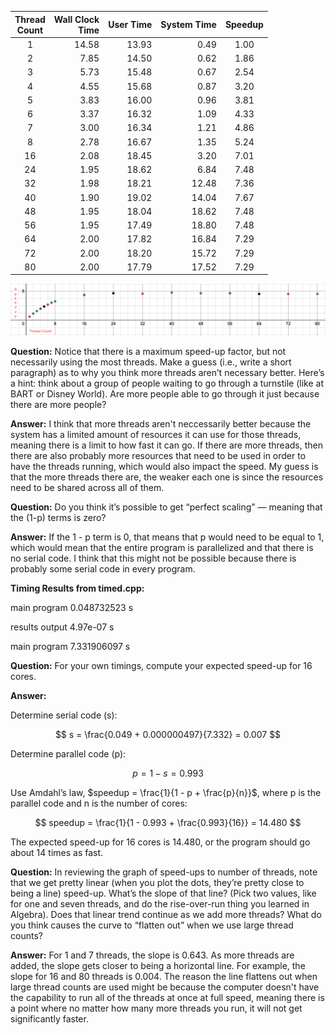 |Thread<br>Count|Wall Clock<br>Time|User Time|System Time|Speedup|
|:--:|--:|--:|--:|:--:|
|1|14.58|13.93| 0.49|1.00|
|2| 7.85|14.50| 0.62| 1.86|
|3| 5.73|15.48| 0.67| 2.54|
|4| 4.55|15.68| 0.87| 3.20|
|5| 3.83|16.00| 0.96| 3.81|
|6| 3.37|16.32| 1.09| 4.33|
|7| 3.00|16.34| 1.21| 4.86|
|8| 2.78|16.67| 1.35| 5.24|
|16| 2.08|18.45| 3.20| 7.01|
|24| 1.95|18.62| 6.84| 7.48|
|32| 1.98|18.21|12.48| 7.36|
|40| 1.90|19.02|14.04| 7.67|
|48| 1.95|18.04|18.62| 7.48|
|56| 1.95|17.49|18.80| 7.48|
|64| 2.00|17.82|16.84| 7.29|
|72| 2.00|18.20|15.72| 7.29|
|80| 2.00|17.79|17.52| 7.29|

![Speedup Graph](<Speedup Graph.png>)

**Question:** Notice that there is a maximum speed-up factor, but not necessarily using the most threads. Make a guess (i.e., write a short paragraph) as to why you think more threads aren’t necessary better. Here’s a hint: think about a group of people waiting to go through a turnstile (like at BART or Disney World). Are more people able to go through it just because there are more people?

**Answer:** I think that more threads aren't neccessarily better because the system has a limited amount of resources it can use for those threads, meaning there is a limit to how fast it can go. If there are more threads, then there are also probably more resources that need to be used in order to have the threads running, which would also impact the speed. My guess is that the more threads there are, the weaker each one is since the resources need to be shared across all of them.


**Question:** Do you think it’s possible to get “perfect scaling” — meaning that the (1-p) terms is zero?

**Answer:** If the 1 - p term is 0, that means that p would need to be equal to 1, which would mean that the entire program is parallelized and that there is no serial code. I think that this might not be possible because there is probably some serial code in every program. 


**Timing Results from timed.cpp:**

main program 0.048732523 s

results output 4.97e-07 s

main program 7.331906097 s



**Question:** For your own timings, compute your expected speed-up for 16 cores.

**Answer:**

Determine serial code (s):

$$ s = \frac{0.049 + 0.000000497}{7.332} = 0.007 $$

Determine parallel code (p): 

$$ p = 1 - s = 0.993 $$

Use Amdahl’s law, $speedup = \frac{1}{1 - p + \frac{p}{n}}$, where p is the parallel code and n is the number of cores:

$$ speedup = \frac{1}{1 - 0.993 + \frac{0.993}{16}} = 14.480 $$

The expected speed-up for 16 cores is 14.480, or the program should go about 14 times as fast.

**Question:** In reviewing the graph of speed-ups to number of threads, note that we get pretty linear (when you plot the dots, they’re pretty close to being a line) speed-up. What’s the slope of that line? (Pick two values, like for one and seven threads, and do the rise-over-run thing you learned in Algebra). Does that linear trend continue as we add more threads? What do you think causes the curve to “flatten out” when we use large thread counts?

**Answer:** For 1 and 7 threads, the slope is 0.643. As more threads are added, the slope gets closer to being a horizontal line. For example, the slope for 16 and 80 threads is 0.004. The reason the line flattens out when large thread counts are used might be because the computer doesn't have the capability to run all of the threads at once at full speed, meaning there is a point where no matter how many more threads you run, it will not get significantly faster.  
